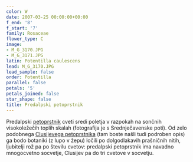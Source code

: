 ```yaml
---
color: W
date: 2007-03-25 00:00:00+00:00
f_end: '8'
f_start: '7'
family: Rosaceae
flower_type: C
image:
- M_G_3170.JPG
- M_G_3171.JPG
latin: Potentilla caulescens
lead: M_G_3170.JPG
lead_sample: false
order: Potentilla
parallel: false
petals: '5'
petals_joined: false
star_shape: false
title: Predalpski petoprstnik
---
```

Predalpski [petoprstnik](../../genus/potentilla/) cveti sredi poletja v razpokah na sončnih visokoležečih toplih skalah (fotografija je s Srednječavenske poti). Od zelo podobnega [Clusijevega petoprstnika](../../potentillaclusiana/clusijev-petoprstnik/) (tam boste našli tudi podroben opis) ga bodo botaniki (z lupo v žepu) ločili po dolgodlakavih prašničnih nitih, ljubitelji rož pa po številu cvetov: predalpski petoprstnik ima navadno mnogocvetno socvetje, Clusijev pa do tri cvetove v socvetju.
